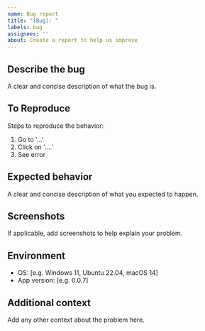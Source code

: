 ```yaml
---
name: Bug report
title: "[Bug]: "
labels: bug
assignees: ''
about: Create a report to help us improve
---
```


## Describe the bug
A clear and concise description of what the bug is.

## To Reproduce
Steps to reproduce the behavior:
1. Go to '...'
2. Click on '....'
3. See error

## Expected behavior
A clear and concise description of what you expected to happen.

## Screenshots
If applicable, add screenshots to help explain your problem.

## Environment
- OS: [e.g. Windows 11, Ubuntu 22.04, macOS 14]
- App version: [e.g. 0.0.7]

## Additional context
Add any other context about the problem here.
